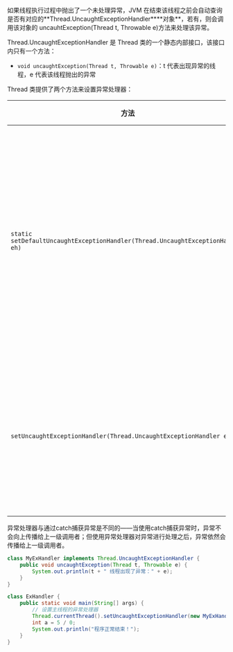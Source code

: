 如果线程执行过程中抛出了一个未处理异常，JVM 在结束该线程之前会自动查询是否有对应的**Thread.UncaughtExceptionHandler\*\***对象\*\*，若有，则会调用该对象的 uncauhtException(Thread t, Throwable e)方法来处理该异常。

Thread.UncaughtExceptionHandler 是 Thread 类的一个静态内部接口，该接口内只有一个方法：

-   `void uncaughtException(Thread t, Throwable e)`：t 代表出现异常的线程，e 代表该线程抛出的异常

Thread 类提供了两个方法来设置异常处理器：

| 方法                                                         | 说明                                         |
| ------------------------------------------------------------ | -------------------------------------------- |
| `static setDefaultUncaughtExceptionHandler(Thread.UncaughtExceptionHandler eh)` | 为该线程类的所有线程实例设置默认的异常处理器 |
| `setUncaughtExceptionHandler(Thread.UncaughtExceptionHandler eh)` | 为指定的线程实例设置异常处理器               |

异常处理器与通过catch捕获异常是不同的——当使用catch捕获异常时，异常不会向上传播给上一级调用者；但使用异常处理器对异常进行处理之后，异常依然会传播给上一级调用者。

```java
class MyExHandler implements Thread.UncaughtExceptionHandler {
    public void uncaughtException(Thread t, Throwable e) {
        System.out.println(t + " 线程出现了异常：" + e);
    }
}

class ExHandler {
    public static void main(String[] args) {
        // 设置主线程的异常处理器
        Thread.currentThread().setUncaughtExceptionHandler(new MyExHandler());
        int a = 5 / 0;
        System.out.println("程序正常结束！");
    }
}
```

